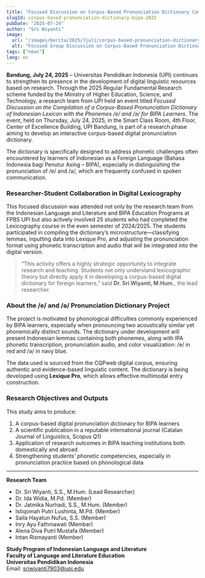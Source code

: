 ```yaml
---
title: "Focused Discussion on Corpus-Based Pronunciation Dictionary Compilation: UPI’s Digital Lexicography Innovation for BIPA Learners"
slugId: corpus-based-pronunciation-dictionary-bipa-2025
pubDate: "2025-07-24"
author: "Sri Wiyanti"
image:
  url: "/images/berita/2025/7juli/corpus-based-pronunciation-dictionary-bipa-2025.webp"
  alt: "Focused Group Discussion on Corpus-Based Pronunciation Dictionary Development at FPBS UPI"
tags: ["news"]
lang: en
---
```


**Bandung, July 24, 2025** – Universitas Pendidikan Indonesia (UPI) continues to strengthen its presence in the development of digital linguistic resources based on research. Through the 2025 Regular Fundamental Research scheme funded by the Ministry of Higher Education, Science, and Technology, a research team from UPI held an event titled *Focused Discussion on the Compilation of a Corpus-Based Pronunciation Dictionary of Indonesian Lexicon with the Phonemes /e/ and /ə/ for BIPA Learners*. The event, held on Thursday, July 24, 2025, in the Smart Class Room, 4th Floor, Center of Excellence Building, UPI Bandung, is part of a research phase aiming to develop an interactive corpus-based digital pronunciation dictionary. 

The dictionary is specifically designed to address phonetic challenges often encountered by learners of Indonesian as a Foreign Language (Bahasa Indonesia bagi Penutur Asing – BIPA), especially in distinguishing the pronunciation of /e/ and /ə/, which are frequently confused in spoken communication.

### Researcher-Student Collaboration in Digital Lexicography

This focused discussion was attended not only by the research team from the Indonesian Language and Literature and BIPA Education Programs at FPBS UPI but also actively involved 25 students who had completed the Lexicography course in the even semester of 2024/2025. The students participated in compiling the dictionary’s microstructure—classifying lemmas, inputting data into Lexique Pro, and adjusting the pronunciation format using phonetic transcription and audio that will be integrated into the digital version.

> “This activity offers a highly strategic opportunity to integrate research and teaching. Students not only understand lexicographic theory but directly apply it in developing a corpus-based digital dictionary for foreign learners,” said **Dr. Sri Wiyanti, M.Hum.**, the lead researcher.

### About the /e/ and /ə/ Pronunciation Dictionary Project

The project is motivated by phonological difficulties commonly experienced by BIPA learners, especially when pronouncing two acoustically similar yet phonemically distinct sounds. The dictionary under development will present Indonesian lemmas containing both phonemes, along with IPA phonetic transcription, pronunciation audio, and color visualization: /e/ in red and /ə/ in navy blue.

The data used is sourced from the CQPweb digital corpus, ensuring authentic and evidence-based linguistic content. The dictionary is being developed using **Lexique Pro**, which allows effective multimodal entry construction.

### Research Objectives and Outputs

This study aims to produce:

1. A corpus-based digital pronunciation dictionary for BIPA learners  
2. A scientific publication in a reputable international journal (Catalan Journal of Linguistics, Scopus Q1)  
3. Application of research outcomes in BIPA teaching institutions both domestically and abroad  
4. Strengthening students’ phonetic competencies, especially in pronunciation practice based on phonological data

---

**Research Team**  
- Dr. Sri Wiyanti, S.S., M.Hum. (Lead Researcher)  
- Dr. Ida Widia, M.Pd. (Member)  
- Dr. Jatmika Nurhadi, S.S., M.Hum. (Member)  
- Istiqomah Putri Lushinta, M.Pd. (Member)  
- Saila Hayatun Nufus, S.S. (Member)  
- Inry Ayu Fathmawati (Member)  
- Alena Diva Putri Mustafa (Member)  
- Intan Rismayanti (Member)  

**Study Program of Indonesian Language and Literature**  
**Faculty of Language and Literature Education**  
**Universitas Pendidikan Indonesia**  
Email: sriwiyanti7903@upi.edu

